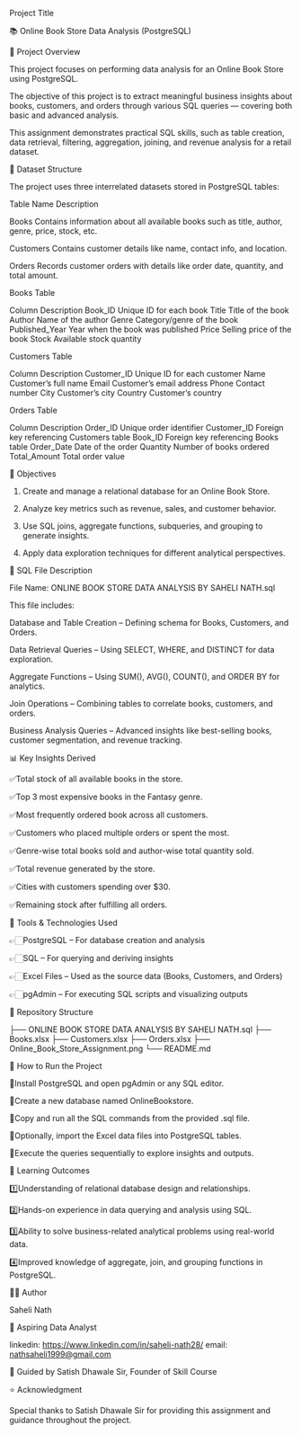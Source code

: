 
Project Title


📚 Online Book Store Data Analysis (PostgreSQL)


📌 Project Overview

This project focuses on performing data analysis for an Online Book Store using PostgreSQL.

The objective of this project is to extract meaningful business insights about books, customers, and orders through various SQL queries — covering both basic and advanced analysis.

This assignment demonstrates practical SQL skills, such as table creation, data retrieval, filtering, aggregation, joining, and revenue analysis for a retail dataset.



🧩 Dataset Structure

The project uses three interrelated datasets stored in PostgreSQL tables:

Table Name	Description

Books	Contains information about all available books such as title, author, genre, price, stock, etc.

Customers	Contains customer details like name, contact info, and location.

Orders	Records customer orders with details like order date, quantity, and total amount.

Books Table

Column	Description
Book_ID	Unique ID for each book
Title	Title of the book
Author	Name of the author
Genre	Category/genre of the book
Published_Year	Year when the book was published
Price	Selling price of the book
Stock	Available stock quantity


Customers Table

Column	Description
Customer_ID	Unique ID for each customer
Name	Customer’s full name
Email	Customer’s email address
Phone	Contact number
City	Customer’s city
Country	Customer’s country


Orders Table

Column	Description
Order_ID	Unique order identifier
Customer_ID	Foreign key referencing Customers table
Book_ID	Foreign key referencing Books table
Order_Date	Date of the order
Quantity	Number of books ordered
Total_Amount	Total order value


🧠 Objectives

1) Create and manage a relational database for an Online Book Store.

2) Analyze key metrics such as revenue, sales, and customer behavior.

3) Use SQL joins, aggregate functions, subqueries, and grouping to generate insights.

4) Apply data exploration techniques for different analytical perspectives.



🧾 SQL File Description


File Name: ONLINE BOOK STORE DATA ANALYSIS BY SAHELI NATH.sql

This file includes:

Database and Table Creation – Defining schema for Books, Customers, and Orders.

Data Retrieval Queries – Using SELECT, WHERE, and DISTINCT for data exploration.

Aggregate Functions – Using SUM(), AVG(), COUNT(), and ORDER BY for analytics.

Join Operations – Combining tables to correlate books, customers, and orders.

Business Analysis Queries – Advanced insights like best-selling books, customer segmentation, and revenue tracking.



📊 Key Insights Derived


✅Total stock of all available books in the store.

✅Top 3 most expensive books in the Fantasy genre.

✅Most frequently ordered book across all customers.

✅Customers who placed multiple orders or spent the most.

✅Genre-wise total books sold and author-wise total quantity sold.

✅Total revenue generated by the store.

✅Cities with customers spending over $30.

✅Remaining stock after fulfilling all orders.



🧰 Tools & Technologies Used


👉🏻PostgreSQL – For database creation and analysis

👉🏻SQL – For querying and deriving insights

👉🏻Excel Files – Used as the source data (Books, Customers, and Orders)

👉🏻pgAdmin – For executing SQL scripts and visualizing outputs



📁 Repository Structure

├── ONLINE BOOK STORE DATA ANALYSIS BY SAHELI NATH.sql
├── Books.xlsx
├── Customers.xlsx
├── Orders.xlsx
├── Online_Book_Store_Assignment.png
└── README.md



🚀 How to Run the Project


💠Install PostgreSQL and open pgAdmin or any SQL editor.

💠Create a new database named OnlineBookstore.

💠Copy and run all the SQL commands from the provided .sql file.

💠Optionally, import the Excel data files into PostgreSQL tables.

💠Execute the queries sequentially to explore insights and outputs.



🧩 Learning Outcomes


1️⃣Understanding of relational database design and relationships.

2️⃣Hands-on experience in data querying and analysis using SQL.

3️⃣Ability to solve business-related analytical problems using real-world data.

4️⃣Improved knowledge of aggregate, join, and grouping functions in PostgreSQL.



👨‍💻 Author

Saheli Nath

📘 Aspiring Data Analyst

linkedin: https://www.linkedin.com/in/saheli-nath28/
email: nathsaheli1999@gmail.com

🧭 Guided by Satish Dhawale Sir, Founder of Skill Course



⭐ Acknowledgment

Special thanks to Satish Dhawale Sir for providing this assignment and guidance throughout the project.



